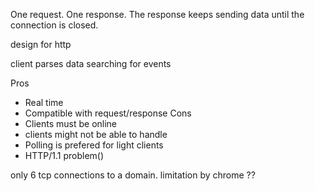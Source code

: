 One request. One response.
The response keeps sending data until the connection is closed.

design for http

client parses data searching for events

Pros
- Real time
- Compatible with request/response
Cons
- Clients must be online
- clients might not be able to handle
- Polling is prefered for light clients
- HTTP/1.1 problem()


only 6 tcp connections to a domain. limitation by chrome ??